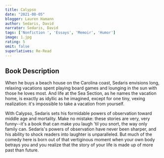 ```yaml
---
title: Calypso
date: "2021-08-05"
blogger: Lauren Hamann
author: Sedaris, David
narrator: Sedaris, David
tags: ['Nonfiction ', 'Essays', 'Memoir', 'Humor']
image: 1.jpg
rating: 5
omit: false
superlatives: Re-Read
---
```


## Book Description

When he buys a beach house on the Carolina coast, Sedaris envisions long, relaxing vacations spent playing board games and lounging in the sun with those he loves most. And life at the Sea Section, as he names the vacation home, is exactly as idyllic as he imagined, except for one tiny, vexing realization: it's impossible to take a vacation from yourself.

With Calypso, Sedaris sets his formidable powers of observation toward middle age and mortality. Make no mistake: these stories are very, very funny--it's a book that can make you laugh 'til you snort, the way only family can. Sedaris's powers of observation have never been sharper, and his ability to shock readers into laughter is unparalleled. But much of the comedy here is born out of that vertiginous moment when your own body betrays you and you realize that the story of your life is made up of more past than future.
